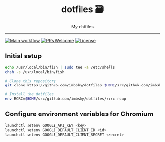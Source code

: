 <div align="center">
<h1>dotfiles 🗃</h1>
My dotfiles
</div>
<hr />

[![Main workflow](https://github.com/imbsky/dotfiles/workflows/Main%20workflow/badge.svg)](https://github.com/imbsky/dotfiles/actions)
[![PRs Welcome](https://img.shields.io/badge/PRs-welcome-brightgreen.svg)](http://makeapullrequest.com)
[![License](https://img.shields.io/github/license/imbsky/dotfiles?color=brightgreen)](https://github.com/imbsky/dotfiles/blob/master/LICENSE)

## Initial setup

```bash
echo /usr/local/bin/fish | sudo tee -a /etc/shells
chsh -s /usr/local/bin/fish
```

```bash
# Clone this repository
git clone https://github.com/imbsky/dotfiles $HOME/src/github.com/imbsky/dotfiles

# Install the dotfiles
env RCRC=$HOME/src/github.com/imbsky/dotfiles/rcrc rcup
```

## Configure environment variables for Chromium

```bash
launchctl setenv GOOGLE_API_KEY <key>
launchctl setenv GOOGLE_DEFAULT_CLIENT_ID <id>
launchctl setenv GOOGLE_DEFAULT_CLIENT_SECRET <secret>
```
